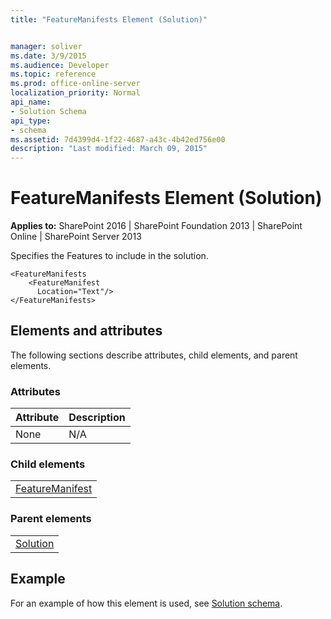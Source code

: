 ```yaml
---
title: "FeatureManifests Element (Solution)"


manager: soliver
ms.date: 3/9/2015
ms.audience: Developer
ms.topic: reference
ms.prod: office-online-server
localization_priority: Normal
api_name:
- Solution Schema
api_type:
- schema
ms.assetid: 7d4399d4-1f22-4687-a43c-4b42ed756e00
description: "Last modified: March 09, 2015"
---
```


# FeatureManifests Element (Solution)

 
  
 **Applies to:** SharePoint 2016 | SharePoint Foundation 2013 | SharePoint Online | SharePoint Server 2013
  
Specifies the Features to include in the solution.
  
```
<FeatureManifests
    <FeatureManifest
      Location="Text"/>
</FeatureManifests>
```

## Elements and attributes

The following sections describe attributes, child elements, and parent elements.

### Attributes

|**Attribute**|**Description**|
|:-----|:-----|
|None  <br/> |N/A  <br/> |
   
### Child elements

||
|:-----|
|[FeatureManifest](featuremanifest-element-solution.md)|
   
### Parent elements

||
|:-----|
|[Solution](solution-element-solution.md)|
   
## Example

For an example of how this element is used, see [Solution schema](solution-schema.md).
  

